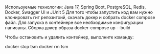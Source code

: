 Используемые технологии: Java 17, Spring Boot, PostgreSQL, Redis, Docker, Swagger UI и JUnit 5
Для того чтобы запустить код вам нужно клонировать гит репозитоий, скачать докер и собрать docker compose файл. Для запуска в контейнере все необходимые конфигурации написаны.
Сборка докер образа
docker-compose up --build

Чтобы остановить и удалить контейнер, выполните команду:

docker stop tsm
docker rm tsm
